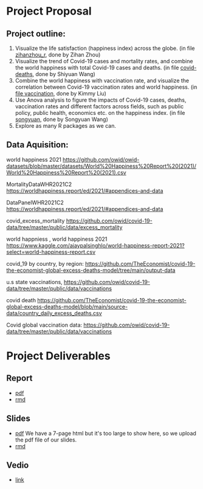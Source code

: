 # Project Proposal

## Project outline:

1. Visualize the life satisfaction (happiness index) across the globe. (in file [zihanzhou_r](https://github.com/illinois-stat447/fa21-prj-shiyuan8-sw20-zihanz12-zl32/tree/master/zihanzhou_r), done by Zihan Zhou)
2. Visualize the trend of Covid-19 cases and mortality rates, and combine the world happiness with total Covid-19 cases and deaths. (in file [covid-deaths](https://github.com/illinois-stat447/fa21-prj-shiyuan8-sw20-zihanz12-zl32/tree/master/covid-deaths), done by Shiyuan Wang)
3. Combine the world happiness with vaccination rate, and visualize the correlation between Covid-19 vaccination rates and world happiness. (in [file vaccination](https://github.com/illinois-stat447/fa21-prj-shiyuan8-sw20-zihanz12-zl32/tree/master/vaccination), done by Kimmy Liu)
4. Use Anova analysis to figure the impacts of Covid-19 cases, deaths, vaccination rates and different factors across fields, such as public policy, public health, economics etc. on the happiness index. (in file [songyuan](https://github.com/illinois-stat447/fa21-prj-shiyuan8-sw20-zihanz12-zl32/tree/master/songyuan), done by Songyuan Wang)
5. Explore as many R packages as we can.
 
## Data Aquisition:

world happiness 2021 https://github.com/owid/owid-datasets/blob/master/datasets/World%20Happiness%20Report%20(2021)/World%20Happiness%20Report%20(2021).csv

MortalityDataWHR2021C2 https://worldhappiness.report/ed/2021/#appendices-and-data

DataPanelWHR2021C2 https://worldhappiness.report/ed/2021/#appendices-and-data

covid_excess_mortality https://github.com/owid/covid-19-data/tree/master/public/data/excess_mortality

world happniess , world happiness 2021 https://www.kaggle.com/ajaypalsinghlo/world-happiness-report-2021?select=world-happiness-report.csv

covid_19 by country, by region: https://github.com/TheEconomist/covid-19-the-economist-global-excess-deaths-model/tree/main/output-data

u.s state vaccinations, https://github.com/owid/covid-19-data/tree/master/public/data/vaccinations

covid death https://github.com/TheEconomist/covid-19-the-economist-global-excess-deaths-model/blob/main/source-data/country_daily_excess_deaths.csv

Covid global vaccination data:
    https://github.com/owid/covid-19-data/tree/master/public/data/vaccinations


# Project Deliverables
## Report 
- [pdf](https://github.com/illinois-stat447/fa21-prj-shiyuan8-sw20-zihanz12-zl32/blob/master/Final_submission/Report_final.pdf)
- [rmd](https://github.com/illinois-stat447/fa21-prj-shiyuan8-sw20-zihanz12-zl32/blob/master/Final_submission/Report_final.Rmd)

## Slides
- [pdf](https://github.com/illinois-stat447/fa21-prj-shiyuan8-sw20-zihanz12-zl32/blob/master/Final_submission/Presentation_final.pdf)
  We have a 7-page html but it's too large to show here, so we upload the pdf file of our slides.
- [rmd](https://github.com/illinois-stat447/fa21-prj-shiyuan8-sw20-zihanz12-zl32/blob/master/Final_submission/Presentation_final.Rmd)

## Vedio
- [link]()
